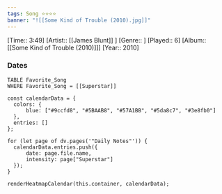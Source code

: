 ```yaml
---
tags: Song ⭐⭐⭐⭐ 
banner: "![[Some Kind of Trouble (2010).jpg]]"
---
```

[Time:: 3:49]
[Artist:: [[James Blunt]] ]
[Genre:: ]
[Played:: 6]
[Album:: [[Some Kind of Trouble (2010)]]]
[Year:: 2010]
### Dates
````dataview
TABLE Favorite_Song
WHERE Favorite_Song = [[Superstar]]
````

  ```dataviewjs
const calendarData = { 
	colors: { 
		blue: ["#9ccfd8", "#5BAAB8", "#57A1BB", "#5da8c7", "#3e8fb0"] 
	}, 
	entries: [] 
}; 

for (let page of dv.pages('"Daily Notes"')) { 
	calendarData.entries.push({ 
		date: page.file.name, 
		intensity: page["Superstar"]
	}); 
} 

renderHeatmapCalendar(this.container, calendarData);
```
